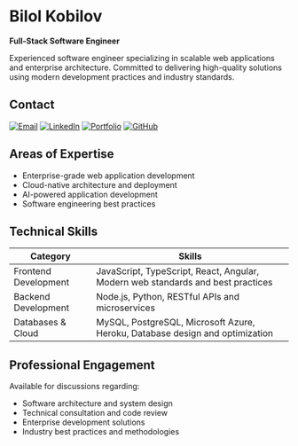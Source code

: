 # Bilol Kobilov

**Full-Stack Software Engineer**

Experienced software engineer specializing in scalable web applications and enterprise architecture. Committed to delivering high-quality solutions using modern development practices and industry standards.

## Contact

[![Email](https://img.shields.io/badge/Email-bilolkobilov1%40gmail.com-black?style=for-the-badge&logo=gmail&logoColor=white)](mailto:bilolkobilov1@gmail.com)
[![LinkedIn](https://img.shields.io/badge/LinkedIn-bilolkobilov-black?style=for-the-badge&logo=linkedin&logoColor=white)](http://www.linkedin.com/in/bilolkobilov)
[![Portfolio](https://img.shields.io/badge/Portfolio-bilol.me-black?style=for-the-badge&logo=internetexplorer&logoColor=white)](https://www.bilol.me/en)
[![GitHub](https://img.shields.io/badge/GitHub-bilolkobilov-black?style=for-the-badge&logo=github&logoColor=white)](https://github.com/bilolkobilov)

## Areas of Expertise

- Enterprise-grade web application development
- Cloud-native architecture and deployment
- AI-powered application development
- Software engineering best practices

## Technical Skills

| Category | Skills |
|----------|--------|
| Frontend Development | JavaScript, TypeScript, React, Angular, Modern web standards and best practices |
| Backend Development | Node.js, Python, RESTful APIs and microservices |
| Databases & Cloud | MySQL, PostgreSQL, Microsoft Azure, Heroku, Database design and optimization |

## Professional Engagement

Available for discussions regarding:
- Software architecture and system design
- Technical consultation and code review
- Enterprise development solutions
- Industry best practices and methodologies
